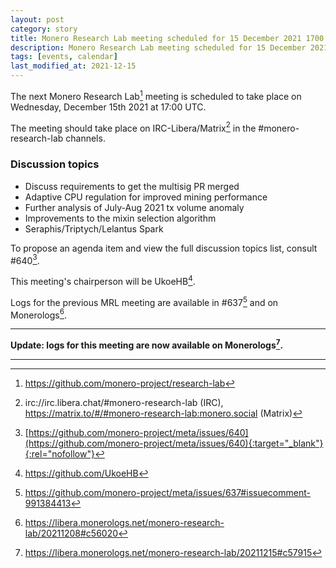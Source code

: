 ```yaml
---
layout: post
category: story
title: Monero Research Lab meeting scheduled for 15 December 2021 1700 UTC
description: Monero Research Lab meeting scheduled for 15 December 2021 1700 UTC on irc/Matrix channels.
tags: [events, calendar]
last_modified_at: 2021-12-15
---
```


The next Monero Research Lab[^1] meeting is scheduled to take place on Wednesday, December 15th 2021 at 17:00 UTC.

The meeting should take place on IRC-Libera/Matrix[^2] in the #monero-research-lab channels.

### Discussion topics	

- Discuss requirements to get the multisig PR merged
- Adaptive CPU regulation for improved mining performance
- Further analysis of July-Aug 2021 tx volume anomaly
- Improvements to the mixin selection algorithm
- Seraphis/Triptych/Lelantus Spark

To propose an agenda item and view the full discussion topics list, consult #640[^3].

This meeting's chairperson will be UkoeHB[^4].

Logs for the previous MRL meeting are available in #637[^5] and on Monerologs[^6].

---

**Update: logs for this meeting are now available on Monerologs[^7].**

---

[^1]: https://github.com/monero-project/research-lab
[^2]: irc://irc.libera.chat/#monero-research-lab (IRC), https://matrix.to/#/#monero-research-lab:monero.social (Matrix)
[^3]: [https://github.com/monero-project/meta/issues/640](https://github.com/monero-project/meta/issues/640){:target="_blank"}{:rel="nofollow"}
[^4]: https://github.com/UkoeHB
[^5]: https://github.com/monero-project/meta/issues/637#issuecomment-991384413
[^6]: https://libera.monerologs.net/monero-research-lab/20211208#c56020
[^7]: https://libera.monerologs.net/monero-research-lab/20211215#c57915
